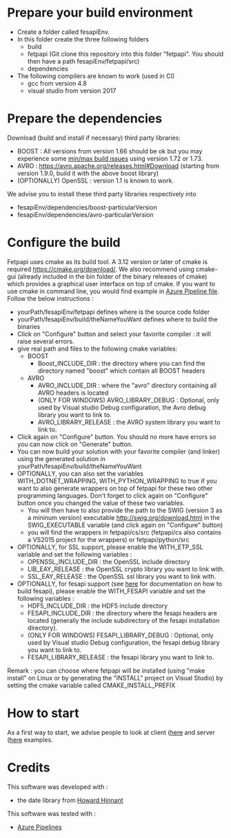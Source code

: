 
# Prepare your build environment
 - Create a folder called fesapiEnv.
 - In this folder create the three following folders
	 - build
	 - fetpapi (Git clone this repository into this folder "fetpapi". You should then have a path fesapiEnv/fetpapi/src)
	 - dependencies 
  - The following compilers are known to work (used in CI)
    - gcc from version 4.8
	- visual studio from version 2017
# Prepare the dependencies
Download (build and install if necessary) third party libraries:
- BOOST : All versions from version 1.66 should be ok but you may experience some [min/max build issues](https://github.com/boostorg/beast/issues/1980) using version 1.72 or 1.73.
- AVRO : https://avro.apache.org/releases.html#Download (starting from version 1.9.0, build it with the above boost library)
- (OPTIONALLY) OpenSSL : version 1.1 is known to work. 

We advise you to install these third party libraries respectively into
- fesapiEnv/dependencies/boost-particularVersion
- fesapiEnv/dependencies/avro-particularVersion
# Configure the build
Fetpapi uses cmake as its build tool. A 3.12 version or later of cmake is required https://cmake.org/download/. We also recommend using cmake-gui (already included in the bin folder of the binary releases of cmake) which provides a graphical user interface on top of cmake. If you want to use cmake in command line, you would find example in [Azure Pipeline file](./azure-pipelines.yml). Follow the below instructions :

- yourPath/fesapiEnv/fetpapi defines where is the source code folder
- yourPath/fesapiEnv/build/theNameYouWant defines where to build the binaries
- Click on "Configure" button and select your favorite compiler : it will raise several errors.
- give real path and files to the following cmake variables:
	- BOOST
		- Boost_INCLUDE_DIR : the directory where you can find the directory named "boost" which contain all BOOST headers
	- AVRO
		- AVRO_INCLUDE_DIR : where the "avro" directory containing all AVRO headers is located
		- (ONLY FOR WINDOWS) AVRO_LIBRARY_DEBUG : Optional, only used by Visual studio Debug configuration, the Avro debug library you want to link to.
		- AVRO_LIBRARY_RELEASE : the AVRO system library you want to link to.
- Click again on "Configure" button. You should no more have errors so you can now click on "Generate" button.
- You can now build your solution with your favorite compiler (and linker) using the generated solution in yourPath/fesapiEnv/build/theNameYouWant
- OPTIONALLY, you can also set the variables WITH_DOTNET_WRAPPING, WITH_PYTHON_WRAPPING to true if you want to also generate wrappers on top of fetpapi for these two other programming languages. Don't forget to click again on "Configure" button once you changed the value of these two variables.
	- You will then have to also provide the path to the SWIG (version 3 as a mininum version) executable http://swig.org/download.html in the SWIG_EXECUTABLE variable (and click again on "Configure" button)
	- you will find the wrappers in fetpapi/cs/src (fetpapi/cs also contains a VS2015 project for the wrappers) or fetpapi/python/src
- OPTIONALLY, for SSL support, please enable the WITH_ETP_SSL variable and set the following variables :
	- OPENSSL_INCLUDE_DIR : the OpenSSL include directory
	- LIB_EAY_RELEASE : the OpenSSL crypto library you want to link with.
	- SSL_EAY_RELEASE : the OpenSSL ssl library you want to link with. 
- OPTIONALLY, for fesapi support (see [here](https://github.com/F2I-Consulting/fesapi) for documentation on how to build fesapi), please enable the WITH_FESAPI variable and set the following variables :
	- HDF5_INCLUDE_DIR : the HDF5 include directory
	- FESAPI_INCLUDE_DIR : the directory where the fesapi headers are located (generally the include subdirectory of the fesapi installation directory). 
	- (ONLY FOR WINDOWS) FESAPI_LIBRARY_DEBUG : Optional, only used by Visual studio Debug configuration, the fesapi debug library you want to link to.
	- FESAPI_LIBRARY_RELEASE : the fesapi library you want to link to.

Remark : you can choose where fetpapi will be installed (using "make install" on Linux or by generating the "INSTALL" project on Visual Studio) by setting the cmake variable called CMAKE_INSTALL_PREFIX
# How to start
As a first way to start, we advise people to look at client ([here](https://github.com/F2I-Consulting/fetpapiClient) and server ([here](https://github.com/F2I-Consulting/fetpapiServer) examples.
# Credits
This software was developed with :
- the date library from [Howard Hinnant](https://github.com/HowardHinnant/date)

This software was tested with :
- [Azure Pipelines](https://azure.microsoft.com/en-us/services/devops/pipelines/)
